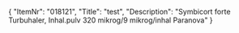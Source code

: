 {
  "ItemNr": "018121",
  "Title": "test",
  "Description": "Symbicort forte Turbuhaler, Inhal.pulv 320 mikrog/9 mikrog/inhal Paranova"
}